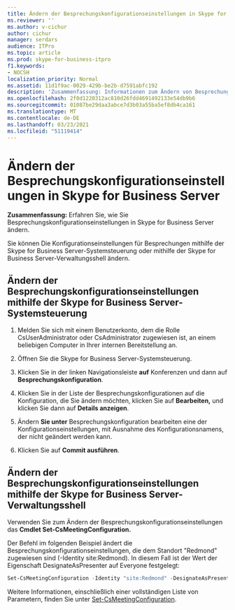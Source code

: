 ```yaml
---
title: Ändern der Besprechungskonfigurationseinstellungen in Skype for Business Server
ms.reviewer: ''
ms.author: v-cichur
author: cichur
manager: serdars
audience: ITPro
ms.topic: article
ms.prod: skype-for-business-itpro
f1.keywords:
- NOCSH
localization_priority: Normal
ms.assetid: 11d1f9ac-0029-429b-be2b-d7591abfc192
description: 'Zusammenfassung: Informationen zum Ändern von Besprechungskonfigurationseinstellungen in Skype for Business Server.'
ms.openlocfilehash: 2f0d1220312ac810d26fdd4691492133e54db9b6
ms.sourcegitcommit: 01087be29daa3abce7d3b03a55ba5ef8db4ca161
ms.translationtype: MT
ms.contentlocale: de-DE
ms.lasthandoff: 03/23/2021
ms.locfileid: "51119414"
---
```

# <a name="modify-meeting-configuration-settings-in-skype-for-business-server"></a>Ändern der Besprechungskonfigurationseinstellungen in Skype for Business Server
 
**Zusammenfassung:** Erfahren Sie, wie Sie Besprechungskonfigurationseinstellungen in Skype for Business Server ändern.
  
Sie können Die Konfigurationseinstellungen für Besprechungen mithilfe der Skype for Business Server-Systemsteuerung oder mithilfe der Skype for Business Server-Verwaltungsshell ändern.
  
## <a name="modify-meeting-configuration-settings-by-using-skype-for-business-server-control-panel"></a>Ändern der Besprechungskonfigurationseinstellungen mithilfe der Skype for Business Server-Systemsteuerung

1. Melden Sie sich mit einem Benutzerkonto, dem die Rolle CsUserAdministrator oder CsAdministrator zugewiesen ist, an einem beliebigen Computer in Ihrer internen Bereitstellung an.
    
2.  Öffnen Sie die Skype for Business Server-Systemsteuerung.
    
3. Klicken Sie in der linken Navigationsleiste **auf** Konferenzen und dann auf **Besprechungskonfiguration**.
    
4. Klicken Sie in der Liste der Besprechungskonfigurationen auf die Konfiguration, die Sie ändern möchten, klicken Sie auf **Bearbeiten,** und klicken Sie dann auf **Details anzeigen**.
    
5. Ändern **Sie unter** Besprechungskonfiguration bearbeiten eine der Konfigurationseinstellungen, mit Ausnahme des Konfigurationsnamens, der nicht geändert werden kann.
    
6. Klicken Sie auf **Commit ausführen**.
    
## <a name="modify-meeting-configuration-settings-by-using-skype-for-business-server-management-shell"></a>Ändern der Besprechungskonfigurationseinstellungen mithilfe der Skype for Business Server-Verwaltungsshell

Verwenden Sie zum Ändern der Besprechungskonfigurationseinstellungen das **Cmdlet Set-CsMeetingConfiguration.**
  
Der Befehl im folgenden Beispiel ändert die Besprechungskonfigurationseinstellungen, die dem Standort "Redmond" zugewiesen sind (-Identity site:Redmond). In diesem Fall ist der Wert der Eigenschaft DesignateAsPresenter auf Everyone festgelegt:
  
```PowerShell
Set-CsMeetingConfiguration -Identity "site:Redmond" -DesignateAsPresenter "Everyone"
```

Weitere Informationen, einschließlich einer vollständigen Liste von Parametern, finden Sie unter [Set-CsMeetingConfiguration](/powershell/module/skype/set-csmeetingconfiguration?view=skype-ps).
